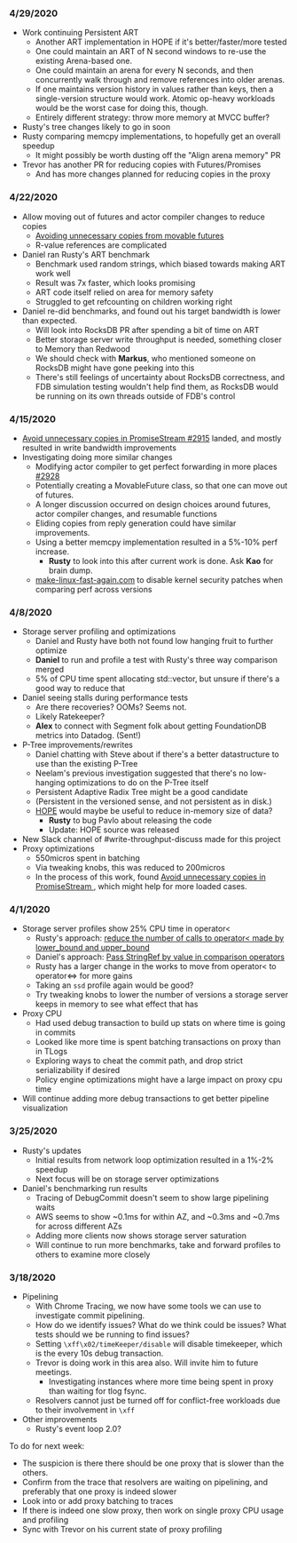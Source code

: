 ### 4/29/2020

* Work continuing Persistent ART
  * Another ART implementation in HOPE if it's better/faster/more tested
  * One could maintain an ART of N second windows to re-use the existing Arena-based one.
  * One could maintain an arena for every N seconds, and then concurrently walk through and remove references into older arenas.
  * If one maintains version history in values rather than keys, then a single-version structure would work.  Atomic op-heavy workloads would be the worst case for doing this, though.
  * Entirely different strategy: throw more memory at MVCC buffer?
* Rusty's tree changes likely to go in soon
* Rusty comparing memcpy implementations, to hopefully get an overall speedup
  * It might possibly be worth dusting off the "Align arena memory" PR
* Trevor has another PR for reducing copies with Futures/Promises
  * And has more changes planned for reducing copies in the proxy

### 4/22/2020

* Allow moving out of futures and actor compiler changes to reduce copies
  * [Avoiding unnecessary copies from movable futures](https://forums.foundationdb.org/t/avoiding-unnecessary-copies-from-movable-futures/2076/4)
  * R-value references are complicated
* Daniel ran Rusty's ART benchmark
  * Benchmark used random strings, which biased towards making ART work well
  * Result was 7x faster, which looks promising 
  * ART code itself relied on area for memory safety
  * Struggled to get refcounting on children working right
* Daniel re-did benchmarks, and found out his target bandwidth is lower than expected.
  * Will look into RocksDB PR after spending a bit of time on ART
  * Better storage server write throughput is needed, something closer to Memory than Redwood
  * We should check with **Markus**, who mentioned someone on RocksDB might have gone peeking into this
  * There's still feelings of uncertainty about RocksDB correctness, and FDB simulation testing wouldn't help find them, as RocksDB would be running on its own threads outside of FDB's control

### 4/15/2020

* [Avoid unnecessary copies in PromiseStream #2915](https://github.com/apple/foundationdb/pull/2915) landed, and mostly resulted in write bandwidth improvements
* Investigating doing more similar changes
  * Modifying actor compiler to get perfect forwarding in more places [#2928](https://github.com/apple/foundationdb/issues/2928)
  * Potentially creating a MovableFuture class, so that one can move out of futures.
  * A longer discussion occurred on design choices around futures, actor compiler changes, and resumable functions
  * Eliding copies from reply generation could have similar improvements.
  * Using a better memcpy implementation resulted in a 5%-10% perf increase.
    * **Rusty** to look into this after current work is done. Ask **Kao** for brain dump.
  * [make-linux-fast-again.com](https://make-linux-fast-again.com) to disable kernel security patches when comparing perf across versions

### 4/8/2020

* Storage server profiling and optimizations
  * Daniel and Rusty have both not found low hanging fruit to further optimize
  * **Daniel** to run and profile a test with Rusty's three way comparison merged
  * 5% of CPU time spent allocating std::vector, but unsure if there's a good way to reduce that
* Daniel seeing stalls during performance tests
  * Are there recoveries?  OOMs?  Seems not.
  * Likely Ratekeeper?
  * **Alex** to connect with Segment folk about getting FoundationDB metrics into Datadog.  (Sent!)
* P-Tree improvements/rewrites
  * Daniel chatting with Steve about if there's a better datastructure to use than the existing P-Tree
  * Neelam's previous investigation suggested that there's no low-hanging optimizations to do on the P-Tree itself
  * Persistent Adaptive Radix Tree might be a good candidate
  * (Persistent in the versioned sense, and not persistent as in disk.)
  * [HOPE](https://arxiv.org/pdf/2003.02391.pdf) would maybe be useful to reduce in-memory size of data?
    * **Rusty** to bug Pavlo about releasing the code
    * Update: HOPE source was released
* New Slack channel of #write-throughput-discuss made for this project
* Proxy optimizations
  * 550micros spent in batching
  * Via tweaking knobs, this was reduced to 200micros
  * In the process of this work, found [Avoid unnecessary copies in PromiseStream ](https://github.com/apple/foundationdb/pull/2915), which might help for more loaded cases.

### 4/1/2020

* Storage server profiles show 25% CPU time in operator<
  * Rusty's approach: [reduce the number of calls to operator< made by lower_bound and upper_bound](https://github.com/apple/foundationdb/pull/2882)
  * Daniel's approach: [Pass StringRef by value in comparison operators ](https://github.com/apple/foundationdb/pull/2875)
  * Rusty has a larger change in the works to move from operator< to operator<=> for more gains
  * Taking an `ssd` profile again would be good?
  * Try tweaking knobs to lower the number of versions a storage server keeps in memory to see what effect that has
* Proxy CPU
  * Had used debug transaction to build up stats on where time is going in commits
  * Looked like more time is spent batching transactions on proxy than in TLogs
  * Exploring ways to cheat the commit path, and drop strict serializability if desired
  * Policy engine optimizations might have a large impact on proxy cpu time
* Will continue adding more debug transactions to get better pipeline visualization

### 3/25/2020

* Rusty's updates
  * Initial results from network loop optimization resulted in a 1%-2% speedup
  * Next focus will be on storage server optimizations 
* Daniel's benchmarking run results
  * Tracing of DebugCommit doesn't seem to show large pipelining waits
  * AWS seems to show ~0.1ms for within AZ, and ~0.3ms and ~0.7ms for across different AZs
  * Adding more clients now shows storage server saturation
  * Will continue to run more benchmarks, take and forward profiles to others to examine more closely

### 3/18/2020

* Pipelining
  * With Chrome Tracing, we now have some tools we can use to investigate commit pipelining.
  * How do we identify issues?  What do we think could be issues?  What tests should we be running to find issues?
  * Setting `\xff\x02/timeKeeper/disable` will disable timekeeper, which is the every 10s debug transaction.
  * Trevor is doing work in this area also.  Will invite him to future meetings.
    * Investigating instances where more time being spent in proxy than waiting for tlog fsync.
  * Resolvers cannot just be turned off for conflict-free workloads due to their involvement in `\xff`
* Other improvements
  * Rusty's event loop 2.0?

To do for next week:
  * The suspicion is there there should be one proxy that is slower than the others.
  * Confirm from the trace that resolvers are waiting on pipelining, and preferably that one proxy is indeed slower
  * Look into or add proxy batching to traces
  * If there is indeed one slow proxy, then work on single proxy CPU usage and profiling
  * Sync with Trevor on his current state of proxy profiling
